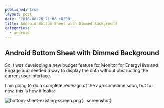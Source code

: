 ```yaml
---
published: true
layout: post
date: '2016-08-26 21:06 +0200'
title: Android Bottom Sheet with Dimmed Background
categories:
  - android
---
```

## Android Bottom Sheet with Dimmed Background

So, I was developing a new budget feature for Monitor for EnergyHive and Engage and needed a way to display the data without obstructing the current user interface. 

I am going to do a complete redesign of the app sometime soon, but for now, this is how it looks:

![bottom-sheet-existing-screen.png]({{site.baseurl}}/assets/bottom-sheet-existing-screen.png){: .screenshot}
